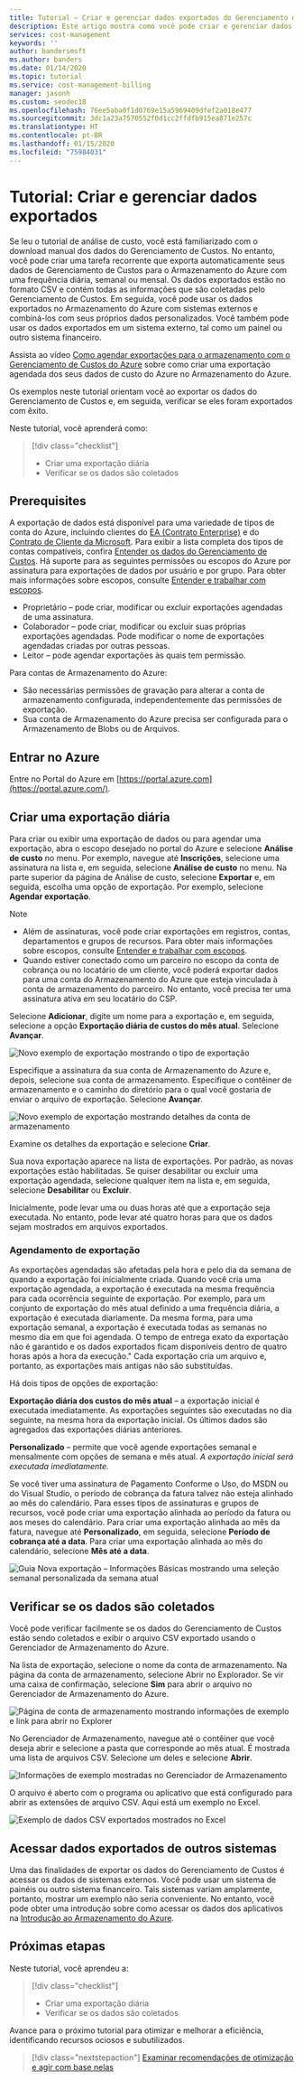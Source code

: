 ```yaml
---
title: Tutorial – Criar e gerenciar dados exportados do Gerenciamento de Custos do Azure
description: Este artigo mostra como você pode criar e gerenciar dados exportados do Gerenciamento de Custos do Azure para que você possa usá-los em sistemas externos.
services: cost-management
keywords: ''
author: bandersmsft
ms.author: banders
ms.date: 01/14/2020
ms.topic: tutorial
ms.service: cost-management-billing
manager: jasonh
ms.custom: seodec18
ms.openlocfilehash: 76ee5aba0f1d0769e15a5969409dfef2a018e477
ms.sourcegitcommit: 3dc1a23a7570552f0d1cc2ffdfb915ea871e257c
ms.translationtype: HT
ms.contentlocale: pt-BR
ms.lasthandoff: 01/15/2020
ms.locfileid: "75984031"
---
```

# <a name="tutorial-create-and-manage-exported-data"></a>Tutorial: Criar e gerenciar dados exportados

Se leu o tutorial de análise de custo, você está familiarizado com o download manual dos dados do Gerenciamento de Custos. No entanto, você pode criar uma tarefa recorrente que exporta automaticamente seus dados de Gerenciamento de Custos para o Armazenamento do Azure com uma frequência diária, semanal ou mensal. Os dados exportados estão no formato CSV e contém todas as informações que são coletadas pelo Gerenciamento de Custos. Em seguida, você pode usar os dados exportados no Armazenamento do Azure com sistemas externos e combiná-los com seus próprios dados personalizados. Você também pode usar os dados exportados em um sistema externo, tal como um painel ou outro sistema financeiro.

Assista ao vídeo [Como agendar exportações para o armazenamento com o Gerenciamento de Custos do Azure](https://www.youtube.com/watch?v=rWa_xI1aRzo) sobre como criar uma exportação agendada dos seus dados de custo do Azure no Armazenamento do Azure.

Os exemplos neste tutorial orientam você ao exportar os dados do Gerenciamento de Custos e, em seguida, verificar se eles foram exportados com êxito.

Neste tutorial, você aprenderá como:

> [!div class="checklist"]
> * Criar uma exportação diária
> * Verificar se os dados são coletados

## <a name="prerequisites"></a>Prerequisites
A exportação de dados está disponível para uma variedade de tipos de conta do Azure, incluindo clientes do [EA (Contrato Enterprise)](https://azure.microsoft.com/pricing/enterprise-agreement/) e do [Contrato de Cliente da Microsoft](get-started-partners.md). Para exibir a lista completa dos tipos de contas compatíveis, confira [Entender os dados do Gerenciamento de Custos](understand-cost-mgt-data.md). Há suporte para as seguintes permissões ou escopos do Azure por assinatura para exportações de dados por usuário e por grupo. Para obter mais informações sobre escopos, consulte [Entender e trabalhar com escopos](understand-work-scopes.md).

- Proprietário – pode criar, modificar ou excluir exportações agendadas de uma assinatura.
- Colaborador – pode criar, modificar ou excluir suas próprias exportações agendadas. Pode modificar o nome de exportações agendadas criadas por outras pessoas.
- Leitor – pode agendar exportações às quais tem permissão.

Para contas de Armazenamento do Azure:
- São necessárias permissões de gravação para alterar a conta de armazenamento configurada, independentemente das permissões de exportação.
- Sua conta de Armazenamento do Azure precisa ser configurada para o Armazenamento de Blobs ou de Arquivos.

## <a name="sign-in-to-azure"></a>Entrar no Azure
Entre no Portal do Azure em [https://portal.azure.com](https://portal.azure.com/).

## <a name="create-a-daily-export"></a>Criar uma exportação diária

Para criar ou exibir uma exportação de dados ou para agendar uma exportação, abra o escopo desejado no portal do Azure e selecione **Análise de custo** no menu. Por exemplo, navegue até **Inscrições**, selecione uma assinatura na lista e, em seguida, selecione **Análise de custo** no menu. Na parte superior da página de Análise de custo, selecione **Exportar** e, em seguida, escolha uma opção de exportação. Por exemplo, selecione **Agendar exportação**.  

> [!NOTE]
> - Além de assinaturas, você pode criar exportações em registros, contas, departamentos e grupos de recursos. Para obter mais informações sobre escopos, consulte [Entender e trabalhar com escopos](understand-work-scopes.md).
>- Quando estiver conectado como um parceiro no escopo da conta de cobrança ou no locatário de um cliente, você poderá exportar dados para uma conta do Armazenamento do Azure que esteja vinculada à conta de armazenamento do parceiro. No entanto, você precisa ter uma assinatura ativa em seu locatário do CSP.
>


Selecione **Adicionar**, digite um nome para a exportação e, em seguida, selecione a opção **Exportação diária de custos do mês atual**. Selecione **Avançar**.

![Novo exemplo de exportação mostrando o tipo de exportação](./media/tutorial-export-acm-data/basics_exports.png)

Especifique a assinatura da sua conta de Armazenamento do Azure e, depois, selecione sua conta de armazenamento.  Especifique o contêiner de armazenamento e o caminho do diretório para o qual você gostaria de enviar o arquivo de exportação. Selecione **Avançar**.

![Novo exemplo de exportação mostrando detalhes da conta de armazenamento](./media/tutorial-export-acm-data/storage_exports.png)

Examine os detalhes da exportação e selecione **Criar**.

Sua nova exportação aparece na lista de exportações. Por padrão, as novas exportações estão habilitadas. Se quiser desabilitar ou excluir uma exportação agendada, selecione qualquer item na lista e, em seguida, selecione **Desabilitar** ou **Excluir**.

Inicialmente, pode levar uma ou duas horas até que a exportação seja executada. No entanto, pode levar até quatro horas para que os dados sejam mostrados em arquivos exportados.

### <a name="export-schedule"></a>Agendamento de exportação

As exportações agendadas são afetadas pela hora e pelo dia da semana de quando a exportação foi inicialmente criada. Quando você cria uma exportação agendada, a exportação é executada na mesma frequência para cada ocorrência seguinte de exportação. Por exemplo, para um conjunto de exportação do mês atual definido a uma frequência diária, a exportação é executada diariamente. Da mesma forma, para uma exportação semanal, a exportação é executada todas as semanas no mesmo dia em que foi agendada. O tempo de entrega exato da exportação não é garantido e os dados exportados ficam disponíveis dentro de quatro horas após a hora da execução."
Cada exportação cria um arquivo e, portanto, as exportações mais antigas não são substituídas.

Há dois tipos de opções de exportação:

**Exportação diária dos custos do mês atual** – a exportação inicial é executada imediatamente. As exportações seguintes são executadas no dia seguinte, na mesma hora da exportação inicial. Os últimos dados são agregados das exportações diárias anteriores.

**Personalizado** – permite que você agende exportações semanal e mensalmente com opções de semana e mês atual. *A exportação inicial será executada imediatamente.*

Se você tiver uma assinatura de Pagamento Conforme o Uso, do MSDN ou do Visual Studio, o período de cobrança da fatura talvez não esteja alinhado ao mês do calendário. Para esses tipos de assinaturas e grupos de recursos, você pode criar uma exportação alinhada ao período da fatura ou aos meses do calendário. Para criar uma exportação alinhada ao mês da fatura, navegue até **Personalizado**, em seguida, selecione **Período de cobrança até a data**.  Para criar uma exportação alinhada ao mês do calendário, selecione **Mês até a data**.
>
>

![Guia Nova exportação – Informações Básicas mostrando uma seleção semanal personalizada da semana atual](./media/tutorial-export-acm-data/tutorial-export-schedule-weekly-week-to-date.png)

## <a name="verify-that-data-is-collected"></a>Verificar se os dados são coletados

Você pode verificar facilmente se os dados do Gerenciamento de Custos estão sendo coletados e exibir o arquivo CSV exportado usando o Gerenciador de Armazenamento do Azure.

Na lista de exportação, selecione o nome da conta de armazenamento. Na página da conta de armazenamento, selecione Abrir no Explorador. Se vir uma caixa de confirmação, selecione **Sim** para abrir o arquivo no Gerenciador de Armazenamento do Azure.

![Página de conta de armazenamento mostrando informações de exemplo e link para abrir no Explorer](./media/tutorial-export-acm-data/storage-account-page.png)

No Gerenciador de Armazenamento, navegue até o contêiner que você deseja abrir e selecione a pasta que corresponde ao mês atual. É mostrada uma lista de arquivos CSV. Selecione um deles e selecione **Abrir**.

![Informações de exemplo mostradas no Gerenciador de Armazenamento](./media/tutorial-export-acm-data/storage-explorer.png)

O arquivo é aberto com o programa ou aplicativo que está configurado para abrir as extensões de arquivo CSV. Aqui está um exemplo no Excel.

![Exemplo de dados CSV exportados mostrados no Excel](./media/tutorial-export-acm-data/example-export-data.png)


## <a name="access-exported-data-from-other-systems"></a>Acessar dados exportados de outros sistemas

Uma das finalidades de exportar os dados do Gerenciamento de Custos é acessar os dados de sistemas externos. Você pode usar um sistema de painéis ou outro sistema financeiro. Tais sistemas variam amplamente, portanto, mostrar um exemplo não seria conveniente.  No entanto, você pode obter uma introdução sobre como acessar os dados dos aplicativos na [Introdução ao Armazenamento do Azure](../../storage/common/storage-introduction.md).

## <a name="next-steps"></a>Próximas etapas

Neste tutorial, você aprendeu a:

> [!div class="checklist"]
> * Criar uma exportação diária
> * Verificar se os dados são coletados

Avance para o próximo tutorial para otimizar e melhorar a eficiência, identificando recursos ociosos e subutilizados.

> [!div class="nextstepaction"]
> [Examinar recomendações de otimização e agir com base nelas](tutorial-acm-opt-recommendations.md)
